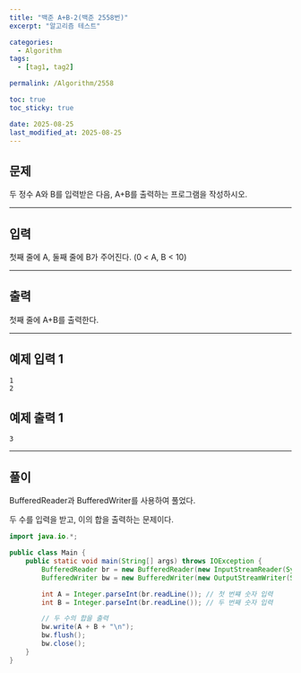 ```yaml
---
title: "백준 A+B-2(백준 2558번)"
excerpt: "알고리즘 테스트"

categories:
  - Algorithm
tags:
  - [tag1, tag2]

permalink: /Algorithm/2558

toc: true
toc_sticky: true

date: 2025-08-25
last_modified_at: 2025-08-25
---
```


## 문제

두 정수 A와 B를 입력받은 다음, A+B를 출력하는 프로그램을 작성하시오.

---

## 입력
첫째 줄에 A, 둘째 줄에 B가 주어진다. (0 < A, B < 10)

---

## 출력
첫째 줄에 A+B를 출력한다.

---

## 예제 입력 1 
```
1
2
```
## 예제 출력 1 
```
3
```

---
## 풀이
BufferedReader과 BufferedWriter를 사용하여 풀었다. 

두 수를 입력을 받고, 이의 합을 출력하는 문제이다. 

```java
import java.io.*;

public class Main {
    public static void main(String[] args) throws IOException {
        BufferedReader br = new BufferedReader(new InputStreamReader(System.in));
        BufferedWriter bw = new BufferedWriter(new OutputStreamWriter(System.out));

        int A = Integer.parseInt(br.readLine()); // 첫 번쨰 숫자 입력
        int B = Integer.parseInt(br.readLine()); // 두 번째 숫자 입력

        // 두 수의 합을 출력
        bw.write(A + B + "\n"); 
        bw.flush(); 
        bw.close();
    }
}
```

